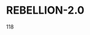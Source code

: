 # REBELLION-2.0                                                                                                          

118
